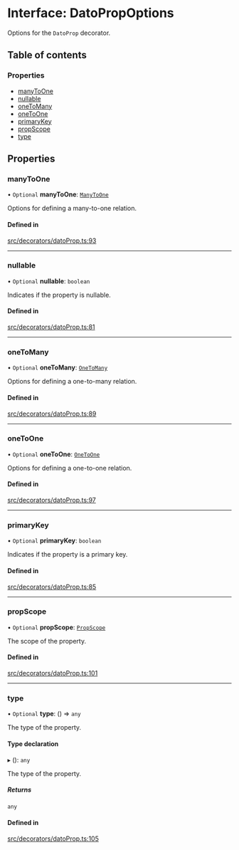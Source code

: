 # Interface: DatoPropOptions

Options for the `DatoProp` decorator.

## Table of contents

### Properties

- [manyToOne](DatoPropOptions.md#manytoone)
- [nullable](DatoPropOptions.md#nullable)
- [oneToMany](DatoPropOptions.md#onetomany)
- [oneToOne](DatoPropOptions.md#onetoone)
- [primaryKey](DatoPropOptions.md#primarykey)
- [propScope](DatoPropOptions.md#propscope)
- [type](DatoPropOptions.md#type)

## Properties

### manyToOne

• `Optional` **manyToOne**: [`ManyToOne`](ManyToOne.md)

Options for defining a many-to-one relation.

#### Defined in

[src/decorators/datoProp.ts:93](https://github.com/choresh/nestjs-query-simple/blob/3e0ba8f/packages/nestjs-query-simple/src/decorators/datoProp.ts#L93)

___

### nullable

• `Optional` **nullable**: `boolean`

Indicates if the property is nullable.

#### Defined in

[src/decorators/datoProp.ts:81](https://github.com/choresh/nestjs-query-simple/blob/3e0ba8f/packages/nestjs-query-simple/src/decorators/datoProp.ts#L81)

___

### oneToMany

• `Optional` **oneToMany**: [`OneToMany`](OneToMany.md)

Options for defining a one-to-many relation.

#### Defined in

[src/decorators/datoProp.ts:89](https://github.com/choresh/nestjs-query-simple/blob/3e0ba8f/packages/nestjs-query-simple/src/decorators/datoProp.ts#L89)

___

### oneToOne

• `Optional` **oneToOne**: [`OneToOne`](OneToOne.md)

Options for defining a one-to-one relation.

#### Defined in

[src/decorators/datoProp.ts:97](https://github.com/choresh/nestjs-query-simple/blob/3e0ba8f/packages/nestjs-query-simple/src/decorators/datoProp.ts#L97)

___

### primaryKey

• `Optional` **primaryKey**: `boolean`

Indicates if the property is a primary key.

#### Defined in

[src/decorators/datoProp.ts:85](https://github.com/choresh/nestjs-query-simple/blob/3e0ba8f/packages/nestjs-query-simple/src/decorators/datoProp.ts#L85)

___

### propScope

• `Optional` **propScope**: [`PropScope`](../modules.md#propscope)

The scope of the property.

#### Defined in

[src/decorators/datoProp.ts:101](https://github.com/choresh/nestjs-query-simple/blob/3e0ba8f/packages/nestjs-query-simple/src/decorators/datoProp.ts#L101)

___

### type

• `Optional` **type**: () => `any`

The type of the property.

#### Type declaration

▸ (): `any`

The type of the property.

##### Returns

`any`

#### Defined in

[src/decorators/datoProp.ts:105](https://github.com/choresh/nestjs-query-simple/blob/3e0ba8f/packages/nestjs-query-simple/src/decorators/datoProp.ts#L105)
